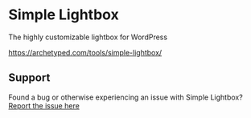 Simple Lightbox
===============

The highly customizable lightbox for WordPress

https://archetyped.com/tools/simple-lightbox/

## Support
Found a bug or otherwise experiencing an issue with Simple Lightbox?  [Report the issue here][issue-report]

[issue-report]: https://github.com/archetyped/simple-lightbox/wiki/Reporting-Issues "Report an issue"
